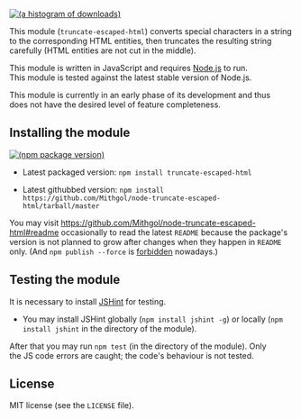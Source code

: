 [![(a histogram of downloads)](https://nodei.co/npm-dl/truncate-escaped-html.png?height=3)](https://npmjs.org/package/truncate-escaped-html)

This module (`truncate-escaped-html`) converts special characters in a string to the corresponding HTML entities, then truncates the resulting string carefully (HTML entities are not cut in the middle).

This module is written in JavaScript and requires [Node.js](http://nodejs.org/) to run. This module is tested against the latest stable version of Node.js.

This module is currently in an early phase of its development and thus does not have the desired level of feature completeness.

## Installing the module

[![(npm package version)](https://nodei.co/npm/truncate-escaped-html.png?downloads=true&downloadRank=true)](https://npmjs.org/package/truncate-escaped-html)

* Latest packaged version: `npm install truncate-escaped-html`

* Latest githubbed version: `npm install https://github.com/Mithgol/node-truncate-escaped-html/tarball/master`

You may visit https://github.com/Mithgol/node-truncate-escaped-html#readme occasionally to read the latest `README` because the package's version is not planned to grow after changes when they happen in `README` only. (And `npm publish --force` is [forbidden](http://blog.npmjs.org/post/77758351673/no-more-npm-publish-f) nowadays.)

## Testing the module

It is necessary to install [JSHint](http://jshint.com/) for testing.

* You may install JSHint globally (`npm install jshint -g`) or locally (`npm install jshint` in the directory of the module).

After that you may run `npm test` (in the directory of the module). Only the JS code errors are caught; the code's behaviour is not tested.

## License

MIT license (see the `LICENSE` file).
